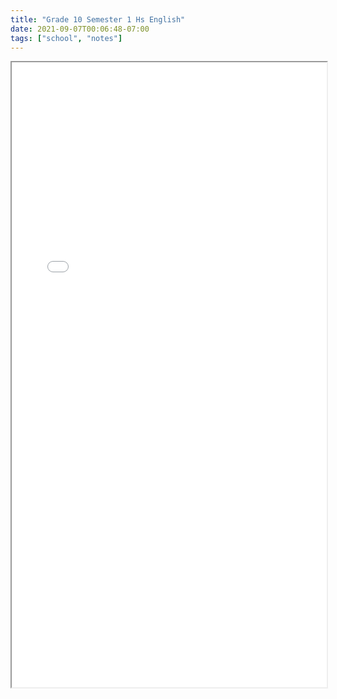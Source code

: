 ```yaml
---
title: "Grade 10 Semester 1 Hs English"
date: 2021-09-07T00:06:48-07:00
tags: ["school", "notes"]
---
```


<iframe src="/pdf/Grade-10/semester-1/hs-english.pdf" width="100%" height="1000px">This browser does not support pdfs</iframe>
